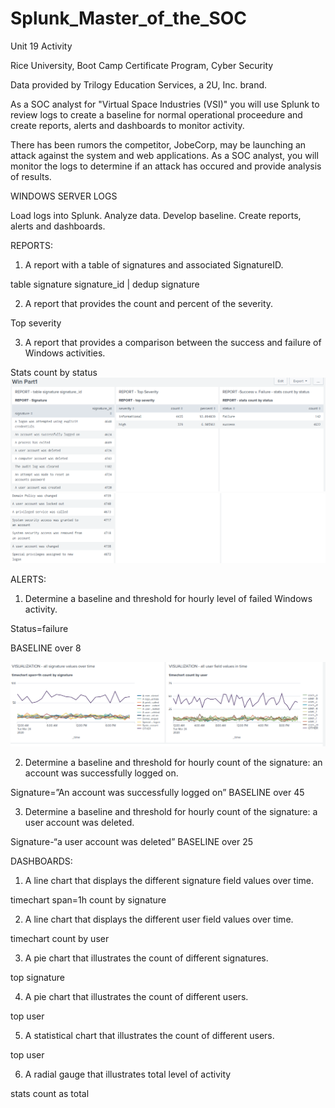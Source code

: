 # Splunk_Master_of_the_SOC

Unit 19 Activity 

Rice University, Boot Camp Certificate Program, Cyber Security

Data provided by Trilogy Education Services, a 2U, Inc. brand.

As a SOC analyst for "Virtual Space Industries (VSI)" you will use Splunk to review logs to create a baseline for normal operational proceedure and create reports, alerts and dashboards to monitor activity. 

There has been rumors the competitor, JobeCorp, may be launching an attack against the system and web applications. As a SOC analyst, you will monitor the logs to determine if an attack has occured and provide analysis of results. 

WINDOWS SERVER LOGS 

Load logs into Splunk. Analyze data. Develop baseline. Create reports, alerts and dashboards.

REPORTS:
1.	A report with a table of signatures and associated SignatureID. 

table signature signature_id | dedup signature

2.	A report that provides the count and percent of the severity.

Top severity

3.	A report that provides a comparison between the success and failure of Windows activities.

Stats count by status
![Win 1 Log Report](https://github.com/collette269/Splunk_Master_of_the_SOC/blob/main/Win%201%20Log%20Reports.png)
![Win 1 Log Report Cont](https://github.com/collette269/Splunk_Master_of_the_SOC/blob/main/Win%201%20Log%20Reports%20Cont.png)

ALERTS:
1.	Determine a baseline and threshold for hourly level of failed Windows activity.

Status=failure

BASELINE over 8   

![Win 1 Log Visualization 1](https://github.com/collette269/Splunk_Master_of_the_SOC/blob/main/Win%201%20Log%20Visualization%201.png)

2.	Determine a baseline and threshold for hourly count of the signature: an account was successfully logged on.   

Signature=”An account was successfully logged on”
BASELINE over 45

3.	Determine a baseline and threshold for hourly count of the signature: a user account was deleted. 

Signature-“a user account was deleted”
BASELINE over 25

DASHBOARDS: 
1.	A line chart that displays the different signature field values over time.

timechart span=1h count by signature

2.	A line chart that displays the different user field values over time.

timechart count by user

3.	A pie chart that illustrates the count of different signatures.

top signature

4.	A pie chart that illustrates the count of different users.

top user

5.	A statistical chart that illustrates the count of different users.

top user

6.	A radial gauge that illustrates total level of activity

stats count as total
